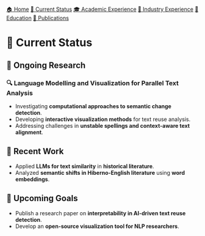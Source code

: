 [🏠 Home](index.md) [📌 Current Status](current_status.md)
[🎓 Academic Experience](academic_experience.md) [💼 Industry Experience](industry_experience.md) 
[📘 Education](education.md) [📄 Publications](publications.md)
# 📌 Current Status

## 🔬 **Ongoing Research**
### 🔍 Language Modelling and Visualization for Parallel Text Analysis
- Investigating **computational approaches to semantic change detection**.
- Developing **interactive visualization methods** for text reuse analysis.
- Addressing challenges in **unstable spellings and context-aware text alignment**.

## 🚀 **Recent Work**
- Applied **LLMs for text similarity** in **historical literature**.
- Analyzed **semantic shifts in Hiberno-English literature** using **word embeddings**.

## 🎯 **Upcoming Goals**
- Publish a research paper on **interpretability in AI-driven text reuse detection**.
- Develop an **open-source visualization tool for NLP researchers**.
